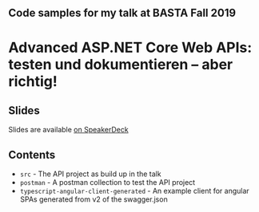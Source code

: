 ## Code samples for my talk at BASTA Fall 2019

# Advanced ASP.NET Core Web APIs: testen und dokumentieren – aber richtig!

## Slides
Slides are available [on SpeakerDeck](https://speakerdeck.com/phoenixhawk/basta-fall-2019-openapi
)

## Contents

* `src` - The API project as build up in the talk
* `postman` - A postman collection to test the API project
* `typescript-angular-client-generated` - An example client for angular SPAs generated from v2 of the swagger.json
